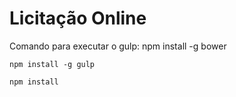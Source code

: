 # Licitação Online

Comando para executar o gulp:
	npm install -g bower
	
	npm install -g gulp
	
	npm install